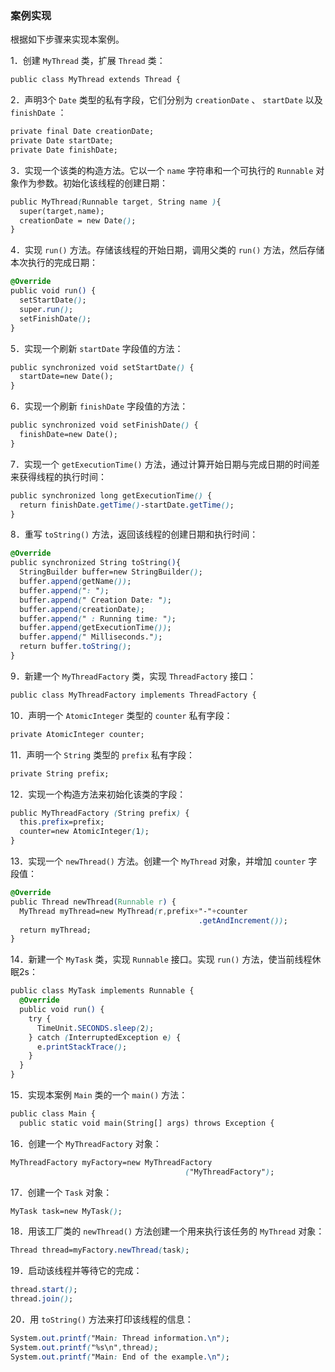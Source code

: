 ### 案例实现

根据如下步骤来实现本案例。

1．创建 `MyThread` 类，扩展 `Thread` 类：

```css
public class MyThread extends Thread {
```

2．声明3个 `Date` 类型的私有字段，它们分别为 `creationDate` 、 `startDate` 以及 `finishDate` ：

```css
private final Date creationDate;
private Date startDate;
private Date finishDate;
```

3．实现一个该类的构造方法。它以一个 `name` 字符串和一个可执行的 `Runnable` 对象作为参数。初始化该线程的创建日期：

```css
public MyThread(Runnable target, String name ){
  super(target,name);
  creationDate = new Date();
}
```

4．实现 `run()` 方法。存储该线程的开始日期，调用父类的 `run()` 方法，然后存储本次执行的完成日期：

```css
@Override
public void run() {
  setStartDate();
  super.run();
  setFinishDate();
}
```

5．实现一个刷新 `startDate` 字段值的方法：

```css
public synchronized void setStartDate() {
  startDate=new Date();
}
```

6．实现一个刷新 `finishDate` 字段值的方法：

```css
public synchronized void setFinishDate() {
  finishDate=new Date();
}
```

7．实现一个 `getExecutionTime()` 方法，通过计算开始日期与完成日期的时间差来获得线程的执行时间：

```css
public synchronized long getExecutionTime() {
  return finishDate.getTime()-startDate.getTime();
}
```

8．重写 `toString()` 方法，返回该线程的创建日期和执行时间：

```css
@Override
public synchronized String toString(){
  StringBuilder buffer=new StringBuilder();
  buffer.append(getName());
  buffer.append(": ");
  buffer.append(" Creation Date: ");
  buffer.append(creationDate);
  buffer.append(" : Running time: ");
  buffer.append(getExecutionTime());
  buffer.append(" Milliseconds.");
  return buffer.toString();
}
```

9．新建一个 `MyThreadFactory` 类，实现 `ThreadFactory` 接口：

```css
public class MyThreadFactory implements ThreadFactory {
```

10．声明一个 `AtomicInteger` 类型的 `counter` 私有字段：

```css
private AtomicInteger counter;
```

11．声明一个 `String` 类型的 `prefix` 私有字段：

```css
private String prefix;
```

12．实现一个构造方法来初始化该类的字段：

```css
public MyThreadFactory (String prefix) {
  this.prefix=prefix;
  counter=new AtomicInteger(1);
}
```

13．实现一个 `newThread()` 方法。创建一个 `MyThread` 对象，并增加 `counter` 字段值：

```css
@Override
public Thread newThread(Runnable r) {
  MyThread myThread=new MyThread(r,prefix+"-"+counter
                                          .getAndIncrement());
  return myThread;
}
```

14．新建一个 `MyTask` 类，实现 `Runnable` 接口。实现 `run()` 方法，使当前线程休眠2s：

```css
public class MyTask implements Runnable {
  @Override
  public void run() {
    try {
      TimeUnit.SECONDS.sleep(2);
    } catch (InterruptedException e) {
      e.printStackTrace();
    }
  }
}
```

15．实现本案例 `Main` 类的一个 `main()` 方法：

```css
public class Main {
  public static void main(String[] args) throws Exception {
```

16．创建一个 `MyThreadFactory` 对象：

```css
MyThreadFactory myFactory=new MyThreadFactory
                                       ("MyThreadFactory");
```

17．创建一个 `Task` 对象：

```css
MyTask task=new MyTask();
```

18．用该工厂类的 `newThread()` 方法创建一个用来执行该任务的 `MyThread` 对象：

```css
Thread thread=myFactory.newThread(task);
```

19．启动该线程并等待它的完成：

```css
thread.start();
thread.join();
```

20．用 `toString()` 方法来打印该线程的信息：

```css
System.out.printf("Main: Thread information.\n");
System.out.printf("%s\n",thread);
System.out.printf("Main: End of the example.\n");
```

